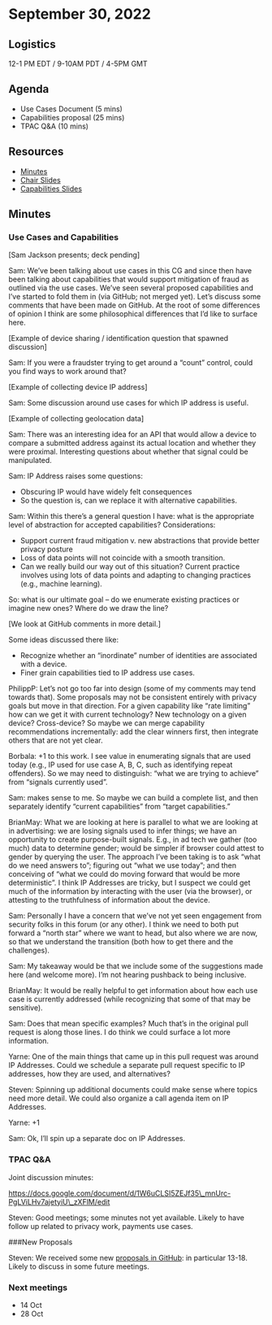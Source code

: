  # September 30, 2022

## Logistics

12-1 PM EDT / 9-10AM PDT / 4-5PM GMT

## Agenda

* Use Cases Document (5 mins)
* Capabilities proposal (25 mins)
* TPAC Q&A (10 mins)

## Resources

* [Minutes](https://docs.google.com/document/d/1HD_8WjRDWm9GjMAv2OJMfwCye7qu3FeC3JORW3KXZr0/edit?usp=sharing)
* [Chair Slides](https://docs.google.com/presentation/d/1VPtxOGRpvUHJkh86HDKbjVWDiCqDCWmW4UHWMrKTxIs/edit?usp=sharing)
* [Capabilities Slides](../files/Capabilities-0922.pdf)

## Minutes

### Use Cases and Capabilities

[Sam Jackson presents; deck pending]

Sam: We’ve been talking about use cases in this CG and since then have been talking about capabilities that would support mitigation of fraud as outlined via the use cases. We’ve seen several proposed capabilities and I’ve started to fold them in (via GitHub; not merged yet). Let’s discuss some comments that have been made on GitHub. At the root of some differences of opinion I think are some philosophical differences that I’d like to surface here.

[Example of device sharing / identification question that spawned discussion]

Sam: If you were a fraudster trying to get around a “count” control, could you find ways to work around that?

[Example of collecting device IP address]

Sam: Some discussion around use cases for which IP address is useful.

[Example of collecting geolocation data]

Sam: There was an interesting idea for an API that would allow a device to compare a submitted address against its actual location and whether they were proximal. Interesting questions about whether that signal could be manipulated.

Sam: IP Address raises some questions:



*   Obscuring IP would have widely felt consequences
*   So the question is, can we replace it with alternative capabilities.

Sam: Within this there’s a general question I have: what is the appropriate level of abstraction for accepted capabilities? Considerations:



*   Support current fraud mitigation v. new abstractions that provide better privacy posture
*   Loss of data points will not coincide with a smooth transition.
*   Can we really build our way out of this situation? Current practice involves using lots of data points and adapting to changing practices (e.g., machine learning).

So: what is our ultimate goal – do we enumerate existing practices or imagine new ones? Where do we draw the line?

[We look at GitHub comments in more detail.]

Some ideas discussed there like:



*   Recognize whether an “inordinate” number of identities are associated with a device.
*   Finer grain capabilities tied to IP address use cases.

PhilippP: Let’s not go too far into design (some of my comments may tend towards that). Some proposals may not be consistent entirely with privacy goals but move in that direction. For a given capability like “rate limiting” how can we get it with current technology? New technology on a given device? Cross-device? So maybe we can merge capability recommendations incrementally: add the clear winners first, then integrate others that are not yet clear.

Borbala: +1 to this work. I see value in enumerating signals that are used today (e.g., IP used for use case A, B, C, such as identifying repeat offenders). So we may need to distinguish: “what we are trying to achieve” from “signals currently used”.

Sam: makes sense to me. So maybe we can build a complete list, and then separately identify “current capabilities” from “target capabilities.”

BrianMay: What we are looking at here is parallel to what we are looking at in advertising: we are losing signals used to infer things; we have an opportunity to create purpose-built signals. E.g., in ad tech we gather (too much) data to determine gender; would be simpler if browser could attest to gender by querying the user. The approach I’ve been taking is to ask “what do we need answers to”; figuring out “what we use today”; and then conceiving of “what we could do moving forward that would be more deterministic”. I think IP Addresses are tricky, but I suspect we could get much of the information by interacting with the user (via the browser), or attesting to the truthfulness of information about the device.

Sam: Personally I have a concern that we’ve not yet seen engagement from security folks in this forum (or any other). I think  we need to both put forward a “north star” where we want to head, but also where we are now, so that we understand the transition (both how to get there and the challenges).

Sam: My takeaway would be that we include some of the suggestions made here (and welcome more).  I’m not hearing pushback to being inclusive.

BrianMay: It would be really helpful to get information about how each use case is currently addressed (while recognizing that some of that may be sensitive). 

Sam: Does that mean specific examples? Much that’s in the original pull request is along those lines. I do think we could surface a lot more information.

Yarne: One of the main things that came up in this pull request was around IP Addresses. Could we schedule a separate pull request specific to IP addresses, how they are used, and alternatives?

Steven: Spinning up additional documents could make sense where topics need more detail. We could also organize a call agenda item on IP Addresses.

Yarne: +1

Sam: Ok, I’ll spin up a separate doc on IP Addresses.


### TPAC Q&A

Joint discussion minutes:

https://docs.google.com/document/d/1W6uCLSI5ZEJf35\_mnUrc-PgLViLHv7ajetyiU\_zXFlM/edit

Steven: Good meetings; some minutes not yet available. Likely to have follow up related to privacy work, payments use cases.


###New Proposals

Steven: We received some new [proposals in GitHub](https://github.com/antifraudcg/proposals/issues): in particular 13-18.  Likely to discuss in some future meetings.


### Next meetings

*   14 Oct
*   28 Oct